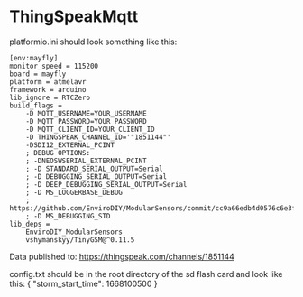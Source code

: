 # ThingSpeakMqtt

platformio.ini should look something like this:

    [env:mayfly]
    monitor_speed = 115200
    board = mayfly
    platform = atmelavr
    framework = arduino
    lib_ignore = RTCZero
    build_flags =
        -D MQTT_USERNAME=YOUR_USERNAME
        -D MQTT_PASSWORD=YOUR_PASSWORD
        -D MQTT_CLIENT_ID=YOUR_CLIENT_ID
        -D THINGSPEAK_CHANNEL_ID='"1851144"'
        -DSDI12_EXTERNAL_PCINT
        ; DEBUG OPTIONS:
        ; -DNEOSWSERIAL_EXTERNAL_PCINT
        ; -D STANDARD_SERIAL_OUTPUT=Serial
        ; -D DEBUGGING_SERIAL_OUTPUT=Serial
        ; -D DEEP_DEBUGGING_SERIAL_OUTPUT=Serial    
        ; -D MS_LOGGERBASE_DEBUG
        ; https://github.com/EnviroDIY/ModularSensors/commit/cc9a66edb4d0576c6e3f0d15e908876d30224879
        ; -D MS_DEBUGGING_STD
    lib_deps =
        EnviroDIY_ModularSensors
        vshymanskyy/TinyGSM@^0.11.5

Data published to: https://thingspeak.com/channels/1851144

config.txt should be in the root directory of the sd flash card and look like this:
    {
      "storm_start_time": 1668100500
    }
